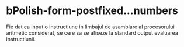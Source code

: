 # bPolish-form-postfixed...numbers
Fie dat ca input o instructiune in limbajul de asamblare al procesorului aritmetic considerat, se cere sa se afiseze la standard output evaluarea instructiunii.
